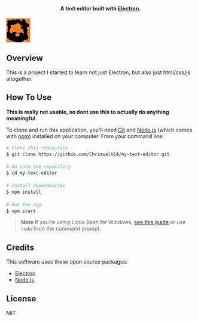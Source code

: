 

<h4 align="center">A text editor built with <a href="http://electron.atom.io" target="_blank">Electron</a>.</h4>

<img align="center" src="logo64x64.png" >

## Overview

This is a project I started to learn not just Electron, but also just html/css/js altogether. 

## How To Use

**This is really not usable, so dont use this to actually do anything meaningful**

To clone and run this application, you'll need [Git](https://git-scm.com) and [Node.js](https://nodejs.org/en/download/) (which comes with [npm](http://npmjs.com)) installed on your computer. From your command line:

```bash
# Clone this repository
$ git clone https://github.com/Chriswalt64/my-text-editor.git

# Go into the repository
$ cd my-text-editor

# Install dependencies
$ npm install

# Run the app
$ npm start
```

> **Note**
> If you're using Linux Bash for Windows, [see this guide](https://www.howtogeek.com/261575/how-to-run-graphical-linux-desktop-applications-from-windows-10s-bash-shell/) or use `node` from the command prompt.

## Credits

This software uses these open source packages:

- [Electron](http://electron.atom.io/)
- [Node.js](https://nodejs.org/)

## License

MIT
